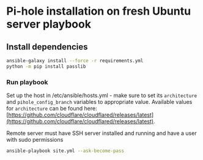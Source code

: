 # Pi-hole installation on fresh Ubuntu server playbook

## Install dependencies

```bash
ansible-galaxy install --force -r requirements.yml
python -m pip install passlib
```

### Run playbook

Set up the host in /etc/ansible/hosts.yml - make sure to set its `architecture` and `pihole_config_branch` variables to appropriate value.
Available values for `architecture` can be found here: [https://github.com/cloudflare/cloudflared/releases/latest](https://github.com/cloudflare/cloudflared/releases/latest).

Remote server must have SSH server installed and running and have a user with sudo permissions

```bash
ansible-playbook site.yml --ask-become-pass
```